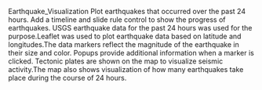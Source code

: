  Earthquake_Visualization
Plot earthquakes that occurred over the past 24 hours. Add a timeline and slide rule control to show the progress of earthquakes.
USGS earthquake data for the past 24 hours was used for the purpose.Leaflet was used to plot earthquake data based on latitude and longitudes.The data markers reflect the magnitude of the earthquake in their size and color. Popups provide additional information when a marker is clicked. Tectonic plates are shown on the map to visualize seismic activity.The map also shows visualization of how many earthquakes take place during the course of 24 hours.
